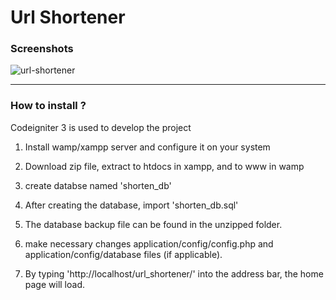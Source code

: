 # Url Shortener

### Screenshots

![url-shortener](url_shortener/img/scrnsht.png)

---

### How to install ?

Codeigniter 3 is used to develop the project

1. Install wamp/xampp server and configure it on your system

2. Download zip file, extract to htdocs in xampp, and to www in wamp

3. create databse named 'shorten_db'

4. After creating the database, import 'shorten_db.sql'

5. The database backup file can be found in the unzipped folder.

6. make necessary changes application/config/config.php and application/config/database files (if applicable).

7. By typing 'http://localhost/url_shortener/' into the address bar, the home page will load.
